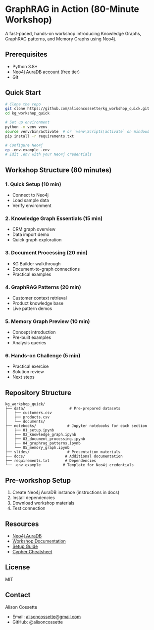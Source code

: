 # GraphRAG in Action (80-Minute Workshop)

A fast-paced, hands-on workshop introducing Knowledge Graphs, GraphRAG patterns, and Memory Graphs using Neo4j.

## Prerequisites
- Python 3.8+
- Neo4j AuraDB account (free tier)
- Git

## Quick Start
```bash
# Clone the repo
git clone https://github.com/alisoncossette/kg_workshop_quick.git
cd kg_workshop_quick

# Set up environment
python -m venv venv
source venv/bin/activate  # or `venv\Scripts\activate` on Windows
pip install -r requirements.txt

# Configure Neo4j
cp .env.example .env
# Edit .env with your Neo4j credentials
```

## Workshop Structure (80 minutes)

### 1. Quick Setup (10 min)
- Connect to Neo4j
- Load sample data
- Verify environment

### 2. Knowledge Graph Essentials (15 min)
- CRM graph overview
- Data import demo
- Quick graph exploration

### 3. Document Processing (20 min)
- KG Builder walkthrough
- Document-to-graph connections
- Practical examples

### 4. GraphRAG Patterns (20 min)
- Customer context retrieval
- Product knowledge base
- Live pattern demos

### 5. Memory Graph Preview (10 min)
- Concept introduction
- Pre-built examples
- Analysis queries

### 6. Hands-on Challenge (5 min)
- Practical exercise
- Solution review
- Next steps

## Repository Structure
```
kg_workshop_quick/
├── data/                    # Pre-prepared datasets
│   ├── customers.csv
│   ├── products.csv
│   └── documents/
├── notebooks/              # Jupyter notebooks for each section
│   ├── 01_setup.ipynb
│   ├── 02_knowledge_graph.ipynb
│   ├── 03_document_processing.ipynb
│   ├── 04_graphrag_patterns.ipynb
│   └── 05_memory_graph.ipynb
├── slides/                 # Presentation materials
├── docs/                  # Additional documentation
├── requirements.txt       # Dependencies
└── .env.example          # Template for Neo4j credentials
```

## Pre-workshop Setup
1. Create Neo4j AuraDB instance (instructions in docs)
2. Install dependencies
3. Download workshop materials
4. Test connection

## Resources
- [Neo4j AuraDB](https://console.neo4j.io/)
- [Workshop Documentation](./docs/workshop_overview.md)
- [Setup Guide](./docs/setup.md)
- [Cypher Cheatsheet](./docs/cypher_cheatsheet.md)

## License
MIT

## Contact
Alison Cossette
- Email: alisoncossette@gmail.com
- GitHub: @alisoncossette
